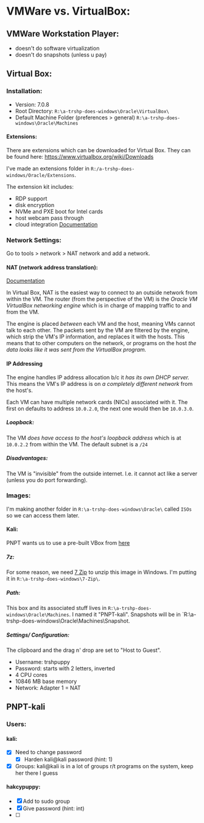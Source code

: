
# VMWare vs. VirtualBox:

## VMWare Workstation Player:
- doesn't do software virtualization
- doesn't do snapshots (unless u pay)

## Virtual Box:
### Installation:
- Version: 7.0.8
- Root Directory: `R:\a-trshp-does-windows\Oracle\VirtualBox\`
- Default Machine Folder (preferences > general) `R:\a-trshp-does-windows\Oracle\Machines`

#### Extensions:
There are extensions which can be downloaded for Virtual Box. They can be found here: https://www.virtualbox.org/wiki/Downloads

I've made an extensions folder in `R:/a-trshp-does-windows/Oracle/Extensions`.

The extension kit includes:
- RDP support
- disk encryption
- NVMe and PXE boot for Intel cards
- host webcam pass through
- cloud integration
[Documentation](https://www.virtualbox.org/manual/ch01.html#intro-installing)

### Network Settings:
Go to tools > network > NAT network and add a network.

#### NAT (network address translation):
[Documentation](https://www.virtualbox.org/manual/UserManual.html#network_nat)

In Virtual Box, NAT is the easiest way to connect to an outside network from within the VM. The router (from the perspective of the VM) is the *Oracle VM VirtualBox networking engine* which is in charge of mapping traffic to and from the VM.

The engine is placed *between* each VM and the host, meaning VMs cannot talk to each other. The packets sent by the VM are filtered by the engine, which strip the VM's IP information, and replaces it with the hosts. This means that to other computers on the network, or programs on the host *the data looks like it was sent from the VirtualBox program.*

#### IP Addressing
The engine handles IP address allocation b/c it *has its own DHCP server.* This means the VM's IP address is on *a completely different network* from the host's.

Each VM can have multiple network cards (NICs) associated with it. The first on defaults to address `10.0.2.0`, the next one would then be `10.0.3.0`.

##### Loopback:
The VM *does have access to the host's loopback address* which is at `10.0.2.2` from within the VM. The default subnet is a `/24`

##### Disadvantages:
The VM is "invisible" from the outside internet. I.e. it cannot act like a server (unless you do port forwarding).

### Images:
I'm making another folder in `R:\a-trshp-does-windows\Oracle\` called `ISOs` so we can access them later.

#### Kali:
PNPT wants us to use a pre-built VBox from [here](https://www.kali.org/get-kali/#kali-virtual-machines)

##### 7z:
For some reason, we need [7 Zip](https://www.7-zip.org/) to unzip this image in Windows. I'm putting it in `R:\a-trshp-does-windows\7-Zip\`.

##### Path:
This box and its associated stuff lives in `R:\a-trshp-does-windows\Oracle\Machines`. I named it "PNPT-kali". Snapshots will be in `R:\a-trshp-does-windows\Oracle\Machines\Snapshot.

##### Settings/ Configuration:
The clipboard and the drag n' drop are set to "Host to Guest".
- Username: trshpuppy
- Password: starts with 2 letters, inverted
- 4 CPU cores
- 10846 MB base memory
- Network: Adapter 1 = NAT

## PNPT-kali
### Users:
#### kali:
- [x] Need to change password
	- [x] Harden kali@kali password (hint: 1)
- [x] Groups: kali@kali is in a lot of groups r/t programs on the system, keep her there I guess

#### hakcypuppy:
- [x] Add to sudo group
- [x] Give password (hint: int)
- [ ] 



